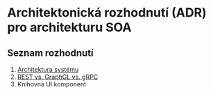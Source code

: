 # Architektonická rozhodnutí (ADR) pro architekturu SOA

## Seznam rozhodnutí

1. [Architektura systému](1_architektura_systemu.md)
1. [REST vs. GraphGL vs. gRPC](2_rest_graphql_grpc.md)
1. Knihovna UI komponent
